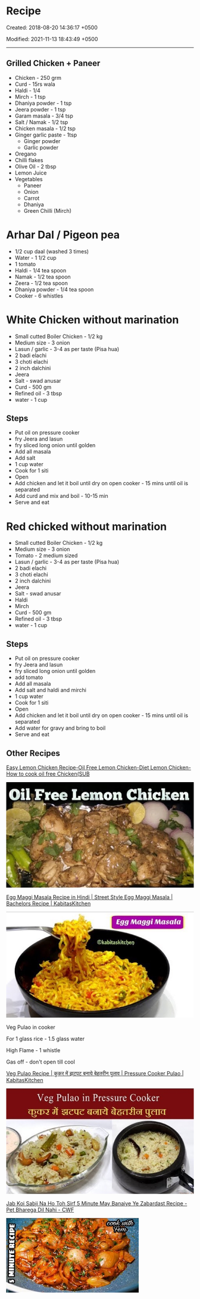 # Recipe

Created: 2018-08-20 14:36:17 +0500

Modified: 2021-11-13 18:43:49 +0500

---

## Grilled Chicken + Paneer
-   Chicken - 250 grm
-   Curd - 15rs wala
-   Haldi - 1/4
-   Mirch - 1 tsp
-   Dhaniya powder - 1 tsp
-   Jeera powder - 1 tsp
-   Garam masala - 3/4 tsp
-   Salt / Namak - 1/2 tsp
-   Chicken masala - 1/2 tsp
-   Ginger garlic paste - 1tsp
    -   Ginger powder
    -   Garlic powder
-   Oregano
-   Chilli flakes
-   Olive Oil - 2 tbsp
-   Lemon Juice
-   Vegetables
    -   Paneer
    -   Onion
    -   Carrot
    -   Dhaniya
    -   Green Chilli (Mirch)

# Arhar Dal / Pigeon pea
-   1/2 cup daal (washed 3 times)
-   Water - 1 1/2 cup
-   1 tomato
-   Haldi - 1/4 tea spoon
-   Namak - 1/2 tea spoon
-   Zeera - 1/2 tea spoon
-   Dhaniya powder - 1/4 tea spoon
-   Cooker - 6 whistles

# White Chicken without marination
-   Small cutted Boiler Chicken - 1/2 kg
-   Medium size - 3 onion
-   Lasun / garlic - 3-4 as per taste (Pisa hua)
-   2 badi elachi
-   3 choti elachi
-   2 inch dalchini
-   Jeera
-   Salt - swad anusar
-   Curd - 500 gm
-   Refined oil - 3 tbsp
-   water - 1 cup

## Steps
-   Put oil on pressure cooker
-   fry Jeera and lasun
-   fry sliced long onion until golden
-   Add all masala
-   Add salt
-   1 cup water
-   Cook for 1 siti
-   Open
-   Add chicken and let it boil until dry on open cooker - 15 mins until oil is separated
-   Add curd and mix and boil - 10-15 min
-   Serve and eat



# Red chicked without marination
-   Small cutted Boiler Chicken - 1/2 kg
-   Medium size - 3 onion
-   Tomato - 2 medium sized
-   Lasun / garlic - 3-4 as per taste (Pisa hua)
-   2 badi elachi
-   3 choti elachi
-   2 inch dalchini
-   Jeera
-   Salt - swad anusar
-   Haldi
-   Mirch
-   Curd - 500 gm
-   Refined oil - 3 tbsp
-   water - 1 cup

## Steps
-   Put oil on pressure cooker
-   fry Jeera and lasun
-   fry sliced long onion until golden
-   add tomato
-   Add all masala
-   Add salt and haldi and mirchi
-   1 cup water
-   Cook for 1 siti
-   Open
-   Add chicken and let it boil until dry on open cooker - 15 mins until oil is separated
-   Add water for gravy and bring to boil
-   Serve and eat

## Other Recipes

[Easy Lemon Chicken Recipe-Oil Free Lemon Chicken-Diet Lemon Chicken-How to cook oil free Chicken(SUB](https://www.youtube.com/watch?v=MXhYPZ9KQT4)

![image](media/Nutrition_Recipe-image1.jpg)

[Egg Maggi Masala Recipe in Hindi | Street Style Egg Maggi Masala | Bachelors Recipe | KabitasKitchen](https://www.youtube.com/watch?v=6xqsC9pOa3M)

![image](media/Nutrition_Recipe-image2.jpg)

Veg Pulao in cooker

For 1 glass rice - 1.5 glass water

High Flame - 1 whistle

Gas off - don't open till cool

[Veg Pulao Recipe | कुकर में झटपट बनाये बेहतरीन पुलाव | Pressure Cooker Pulao | KabitasKitchen](https://www.youtube.com/watch?v=qFE9madv0RY)

![image](media/Nutrition_Recipe-image3.jpg)

[Jab Koi Sabji Na Ho Toh Sirf 5 Minute May Banaiye Ye Zabardast Recipe - Pet Bharega Dil Nahi - CWF](https://www.youtube.com/watch?v=2Ln3b37gJlE)

![I E PE ](media/Nutrition_Recipe-image4.jpg)
